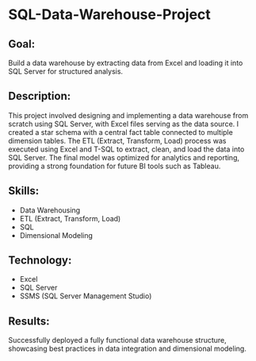 # SQL-Data-Warehouse-Project

## Goal:
Build a data warehouse by extracting data from Excel and loading it into SQL Server for structured analysis.

## Description:
This project involved designing and implementing a data warehouse from scratch using SQL Server, with Excel files serving as the data source. I created a star schema with a central fact table connected to multiple dimension tables. The ETL (Extract, Transform, Load) process was executed using Excel and T-SQL to extract, clean, and load the data into SQL Server. The final model was optimized for analytics and reporting, providing a strong foundation for future BI tools such as Tableau.

## Skills:
- Data Warehousing  
- ETL (Extract, Transform, Load)  
- SQL  
- Dimensional Modeling  

## Technology:
- Excel  
- SQL Server  
- SSMS (SQL Server Management Studio)   

## Results:
Successfully deployed a fully functional data warehouse structure, showcasing best practices in data integration and dimensional modeling.
